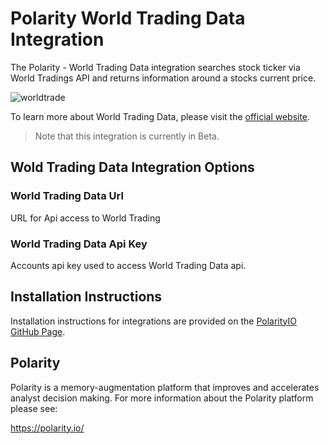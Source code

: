 # Polarity World Trading Data Integration
The Polarity - World Trading Data integration searches stock ticker via World Tradings API and returns information around a stocks current price.

![worldtrade](https://user-images.githubusercontent.com/22529325/54714034-6b25f180-4b26-11e9-81dd-982a88cc4c77.gif)

To learn more about World Trading Data, please visit the [official website](https://www.worldtradingdata.com).

> Note that this integration is currently in Beta.

## Wold Trading Data Integration Options

### World Trading Data Url
URL for Api access to World Trading

### World Trading Data Api Key
Accounts api key used to access World Trading Data api.

## Installation Instructions

Installation instructions for integrations are provided on the [PolarityIO GitHub Page](https://polarityio.github.io/).

## Polarity

Polarity is a memory-augmentation platform that improves and accelerates analyst decision making.  For more information about the Polarity platform please see:

https://polarity.io/
